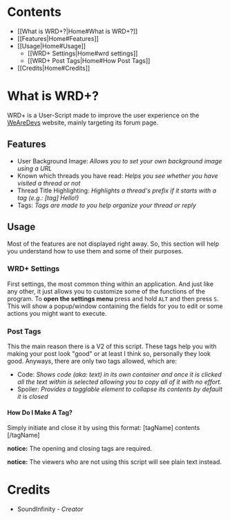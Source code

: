 # Contents
* [[What is WRD+?|Home#What is WRD+?]]
* [[Features|Home#Features]]
* [[Usage|Home#Usage]]
  * [[WRD+ Settings|Home#wrd settings]]
  * [[WRD+ Post Tags|Home#How Post Tags]]
* [[Credits|Home#Credits]]

# What is WRD+?
WRD+ is a User-Script made to improve the user experience on the [WeAreDevs](https://www.wearedevs.net) website, mainly targeting its forum page.

## Features
* User Background Image: _Allows you to set your own background image using a URL_
* Known which threads you have read: _Helps you see whether you have visited a thread or not_
* Thread Title Highlighting: _Highlights a thread's prefix if it starts with a tag (e.g.: [tag] Hello!)_
* Tags: _Tags are made to you help organize your thread or reply_

## Usage
Most of the features are not displayed right away. So, this section will help you understand how to use them and some of their purposes.

### WRD+ Settings
First settings, the most common thing within an application. And just like any other, it just allows you to customize some of the functions of the program. To **open the settings menu** press and hold ``ALT`` and then press ``S``. This will show a popup/window containing the fields for you to edit or some actions you might want to execute.

### Post Tags
This the main reason there is a V2 of this script. These tags help you with making your post look "good" or at least I think so, personally they look good. Anyways, there are only two tags allowed, which are:

* Code: _Shows code (aka: text) in its own container and once it is clicked all the text within is selected allowing you to copy all of it with no effort._
* Spoiler: _Provides a togglable element to collapse its contents by default it is closed_

#### How Do I Make A Tag?
Simply initiate and close it by using this format:
[tagName]
contents
[/tagName]

**notice:** The opening and closing tags are required.

**notice:** The viewers who are not using this script will see plain text instead. 

# Credits
* SoundInfinity - _Creator_